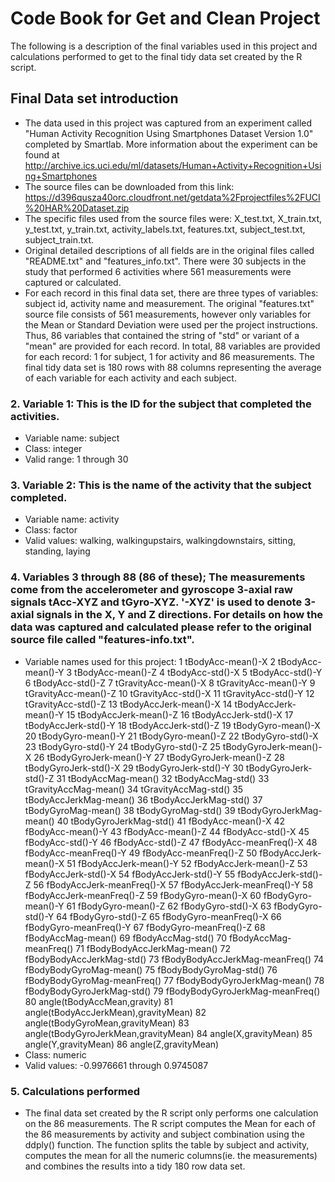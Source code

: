 # Code Book for Get and Clean Project
The following is a description of the final variables used in this project and calculations performed to get to the final tidy data set created by the R script.

## Final Data set introduction
* The data used in this project was captured from an experiment called "Human Activity Recognition Using Smartphones Dataset Version 1.0" completed by Smartlab. More information about the experiment can be found at http://archive.ics.uci.edu/ml/datasets/Human+Activity+Recognition+Using+Smartphones 
* The source files can be downloaded from this link: https://d396qusza40orc.cloudfront.net/getdata%2Fprojectfiles%2FUCI%20HAR%20Dataset.zip
* The specific files used from the source files were: X_test.txt, X_train.txt, y_test.txt, y_train.txt, activity_labels.txt, features.txt, subject_test.txt, subject_train.txt. 
* Original detailed descriptions of all fields are in the original files called "README.txt" and "features_info.txt".  There were 30 subjects in the study that performed 6 activities where 561 measurements were captured or calculated.
* For each record in this final data set, there are three types of variables: subject id, activity name and measurement.  The original "features.txt" source file consists of 561 measurements, however only variables for the Mean or Standard Deviation were used per the project instructions. Thus, 86 variables that contained the string of "std" or variant of a "mean" are provided for each record. In total, 88 variables are provided for each record: 1 for subject, 1 for activity and 86 measurements.  The final tidy data set is 180 rows with 88 columns representing the average of each variable for each activity and each subject.
  
### 2. Variable 1: This is the ID for the subject that completed the activities.
* Variable name: subject
* Class: integer
* Valid range: 1 through 30

### 3. Variable 2: This is the name of the activity that the subject completed. 
* Variable name: activity
* Class: factor
* Valid values: walking, walkingupstairs, walkingdownstairs, sitting, standing, laying

### 4. Variables 3 through 88 (86 of these); The measurements come from the accelerometer and gyroscope 3-axial raw signals tAcc-XYZ and tGyro-XYZ. '-XYZ' is used to denote 3-axial signals in the X, Y and Z directions. For details on how the data was captured and calculated please refer to the original source file called "features-info.txt".
* Variable names used for this project: 
1   tBodyAcc-mean()-X
2	tBodyAcc-mean()-Y
3	tBodyAcc-mean()-Z
4	tBodyAcc-std()-X
5	tBodyAcc-std()-Y
6	tBodyAcc-std()-Z
7	tGravityAcc-mean()-X
8	tGravityAcc-mean()-Y
9	tGravityAcc-mean()-Z
10	tGravityAcc-std()-X
11	tGravityAcc-std()-Y
12	tGravityAcc-std()-Z
13	tBodyAccJerk-mean()-X
14	tBodyAccJerk-mean()-Y
15	tBodyAccJerk-mean()-Z
16	tBodyAccJerk-std()-X
17	tBodyAccJerk-std()-Y
18	tBodyAccJerk-std()-Z
19	tBodyGyro-mean()-X
20	tBodyGyro-mean()-Y
21	tBodyGyro-mean()-Z
22	tBodyGyro-std()-X
23	tBodyGyro-std()-Y
24	tBodyGyro-std()-Z
25	tBodyGyroJerk-mean()-X
26	tBodyGyroJerk-mean()-Y
27	tBodyGyroJerk-mean()-Z
28	tBodyGyroJerk-std()-X
29	tBodyGyroJerk-std()-Y
30	tBodyGyroJerk-std()-Z
31	tBodyAccMag-mean()
32	tBodyAccMag-std()
33	tGravityAccMag-mean()
34	tGravityAccMag-std()
35	tBodyAccJerkMag-mean()
36	tBodyAccJerkMag-std()
37	tBodyGyroMag-mean()
38	tBodyGyroMag-std()
39	tBodyGyroJerkMag-mean()
40	tBodyGyroJerkMag-std()
41	fBodyAcc-mean()-X
42	fBodyAcc-mean()-Y
43	fBodyAcc-mean()-Z
44	fBodyAcc-std()-X
45	fBodyAcc-std()-Y
46	fBodyAcc-std()-Z
47	fBodyAcc-meanFreq()-X
48	fBodyAcc-meanFreq()-Y
49	fBodyAcc-meanFreq()-Z
50	fBodyAccJerk-mean()-X
51	fBodyAccJerk-mean()-Y
52	fBodyAccJerk-mean()-Z
53	fBodyAccJerk-std()-X
54	fBodyAccJerk-std()-Y
55	fBodyAccJerk-std()-Z
56	fBodyAccJerk-meanFreq()-X
57	fBodyAccJerk-meanFreq()-Y
58	fBodyAccJerk-meanFreq()-Z
59	fBodyGyro-mean()-X
60	fBodyGyro-mean()-Y
61	fBodyGyro-mean()-Z
62	fBodyGyro-std()-X
63	fBodyGyro-std()-Y
64	fBodyGyro-std()-Z
65	fBodyGyro-meanFreq()-X
66	fBodyGyro-meanFreq()-Y
67	fBodyGyro-meanFreq()-Z
68	fBodyAccMag-mean()
69	fBodyAccMag-std()
70	fBodyAccMag-meanFreq()
71	fBodyBodyAccJerkMag-mean()
72	fBodyBodyAccJerkMag-std()
73	fBodyBodyAccJerkMag-meanFreq()
74	fBodyBodyGyroMag-mean()
75	fBodyBodyGyroMag-std()
76	fBodyBodyGyroMag-meanFreq()
77	fBodyBodyGyroJerkMag-mean()
78	fBodyBodyGyroJerkMag-std()
79	fBodyBodyGyroJerkMag-meanFreq()
80	angle(tBodyAccMean,gravity)
81	angle(tBodyAccJerkMean),gravityMean)
82	angle(tBodyGyroMean,gravityMean)
83	angle(tBodyGyroJerkMean,gravityMean)
84	angle(X,gravityMean)
85	angle(Y,gravityMean)
86	angle(Z,gravityMean)
* Class: numeric
* Valid values: -0.9976661 through 0.9745087

### 5. Calculations performed
* The final data set created by the R script only performs one calculation on the 86 measurements. The R script computes the Mean for each of the 86 measurements by activity and subject combination using the ddply() function. The function splits the table by subject and activity, computes the mean for all the numeric columns(ie. the measurements) and combines the results into a tidy 180 row data set.
